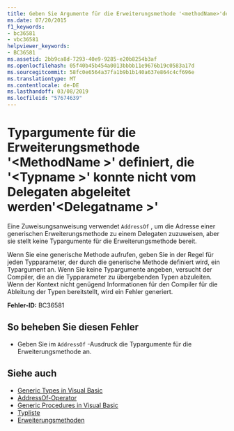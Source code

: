 ```yaml
---
title: Geben Sie Argumente für die Erweiterungsmethode '<methodName>'definiert '<typeName>'konnte nicht abgeleitet werden aus dem Delegaten'<delegateName>'
ms.date: 07/20/2015
f1_keywords:
- bc36581
- vbc36581
helpviewer_keywords:
- BC36581
ms.assetid: 2bb9ca8d-7293-40e9-9285-e20b8254b3af
ms.openlocfilehash: 05f40b45b454a0013bbbb11e9676b19c0583a17d
ms.sourcegitcommit: 58fc0e6564a37fa1b9b1b140a637e864c4cf696e
ms.translationtype: MT
ms.contentlocale: de-DE
ms.lasthandoff: 03/08/2019
ms.locfileid: "57674639"
---
```

# <a name="type-arguments-for-extension-method-methodname-defined-in-typename-could-not-be-inferred-from-the-delegate-delegatename"></a>Typargumente für die Erweiterungsmethode '\<MethodName >' definiert, die '\<Typname >' konnte nicht vom Delegaten abgeleitet werden'\<Delegatname >'

Eine Zuweisungsanweisung verwendet `AddressOf` , um die Adresse einer generischen Erweiterungsmethode zu einem Delegaten zuzuweisen, aber sie stellt keine Typargumente für die Erweiterungsmethode bereit.

Wenn Sie eine generische Methode aufrufen, geben Sie in der Regel für jeden Typparameter, der durch die generische Methode definiert wird, ein Typargument an. Wenn Sie keine Typargumente angeben, versucht der Compiler, die an die Typparameter zu übergebenden Typen abzuleiten. Wenn der Kontext nicht genügend Informationen für den Compiler für die Ableitung der Typen bereitstellt, wird ein Fehler generiert.

**Fehler-ID:** BC36581

## <a name="to-correct-this-error"></a>So beheben Sie diesen Fehler

- Geben Sie im `AddressOf` -Ausdruck die Typargumente für die Erweiterungsmethode an.

## <a name="see-also"></a>Siehe auch

- [Generic Types in Visual Basic](../../visual-basic/programming-guide/language-features/data-types/generic-types.md)
- [AddressOf-Operator](../../visual-basic/language-reference/operators/addressof-operator.md)
- [Generic Procedures in Visual Basic](../../visual-basic/programming-guide/language-features/data-types/generic-procedures.md)
- [Typliste](../../visual-basic/language-reference/statements/type-list.md)
- [Erweiterungsmethoden](../../visual-basic/programming-guide/language-features/procedures/extension-methods.md)
